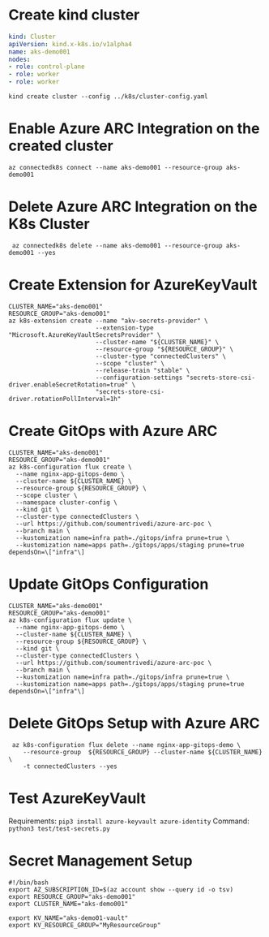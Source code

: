 # Create kind cluster
```yaml
kind: Cluster
apiVersion: kind.x-k8s.io/v1alpha4
name: aks-demo001
nodes:
- role: control-plane
- role: worker
- role: worker
```

`kind create cluster --config ../k8s/cluster-config.yaml`

# Enable Azure ARC Integration on the created cluster
```shell
az connectedk8s connect --name aks-demo001 --resource-group aks-demo001
```

# Delete Azure ARC Integration on the K8s Cluster
```shell
 az connectedk8s delete --name aks-demo001 --resource-group aks-demo001 --yes
```

# Create Extension for AzureKeyVault
```shell
CLUSTER_NAME="aks-demo001"
RESOURCE_GROUP="aks-demo001"
az k8s-extension create --name "akv-secrets-provider" \
                        --extension-type "Microsoft.AzureKeyVaultSecretsProvider" \
                        --cluster-name "${CLUSTER_NAME}" \
                        --resource-group "${RESOURCE_GROUP}" \
                        --cluster-type "connectedClusters" \
                        --scope "cluster" \
                        --release-train "stable" \
                        --configuration-settings "secrets-store-csi-driver.enableSecretRotation=true" \
                        "secrets-store-csi-driver.rotationPollInterval=1h"

```
# Create GitOps with Azure ARC
```shell
CLUSTER_NAME="aks-demo001"
RESOURCE_GROUP="aks-demo001"
az k8s-configuration flux create \
  --name nginx-app-gitops-demo \
  --cluster-name ${CLUSTER_NAME} \
  --resource-group ${RESOURCE_GROUP} \
  --scope cluster \
  --namespace cluster-config \
  --kind git \
  --cluster-type connectedClusters \
  --url https://github.com/soumentrivedi/azure-arc-poc \
  --branch main \
  --kustomization name=infra path=./gitops/infra prune=true \
  --kustomization name=apps path=./gitops/apps/staging prune=true dependsOn=\["infra"\]
```
# Update GitOps Configuration
```shell
CLUSTER_NAME="aks-demo001"
RESOURCE_GROUP="aks-demo001"
az k8s-configuration flux update \
  --name nginx-app-gitops-demo \
  --cluster-name ${CLUSTER_NAME} \
  --resource-group ${RESOURCE_GROUP} \
  --kind git \
  --cluster-type connectedClusters \
  --url https://github.com/soumentrivedi/azure-arc-poc \
  --branch main \
  --kustomization name=infra path=./gitops/infra prune=true \
  --kustomization name=apps path=./gitops/apps/staging prune=true dependsOn=\["infra"\]

```
# Delete GitOps Setup with Azure ARC
```shell
 az k8s-configuration flux delete --name nginx-app-gitops-demo \
    --resource-group  ${RESOURCE_GROUP} --cluster-name ${CLUSTER_NAME} \
    -t connectedClusters --yes
```

# Test AzureKeyVault
Requirements: `pip3 install azure-keyvault azure-identity`
Command: `python3 test/test-secrets.py`

# Secret Management Setup
```shell
#!/bin/bash
export AZ_SUBSCRIPTION_ID=$(az account show --query id -o tsv)
export RESOURCE_GROUP="aks-demo001"
export CLUSTER_NAME="aks-demo001"

export KV_NAME="aks-demo01-vault"
export KV_RESOURCE_GROUP="MyResourceGroup"
```
